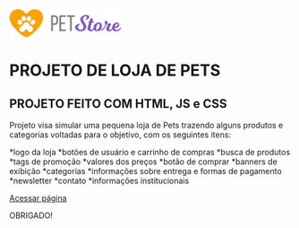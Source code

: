 <img src="./assets/Header/logo.png" width='200px' />

# PROJETO DE LOJA DE PETS

## PROJETO FEITO COM HTML, JS e CSS

Projeto visa simular uma pequena loja de Pets trazendo alguns produtos e categorias voltadas para o objetivo, com os seguintes itens:

*logo da loja
*botões de usuário e carrinho de compras
*busca de produtos
*tags de promoção
*valores dos preços 
*botão de comprar
*banners de exibição 
*categorias
*informações sobre entrega e formas de pagamento
*newsletter
*contato
*informações institucionais

[Acessar página](https://https://pet-store-ca.netlify.app)

OBRIGADO!

